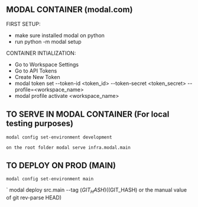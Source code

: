 ## MODAL CONTAINER (modal.com)

FIRST SETUP:
- make sure installed modal on python
- run python -m modal setup

CONTAINER INTIALIZATION:
- Go to Workspace Settings
- Go to API Tokens
- Create New Token
- modal token set --token-id <token_id> --token-secret <token_secret> --profile=<workspace_name>
- modal profile activate <workspace_name>

## TO SERVE IN MODAL CONTAINER (For local testing purposes)
`
modal config set-environment development
`

` on the root folder
modal serve infra.modal.main
`

## TO DEPLOY ON PROD (MAIN)

`
modal config set-environment main
`

`
modal deploy src.main --tag $(GIT_HASH)  ($(GIT_HASH) or the manual value of git rev-parse HEAD)